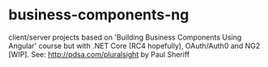 # business-components-ng
client/server projects based on 'Building Business Components Using Angular' course but with .NET Core (RC4 hopefully), OAuth/Auth0 and NG2 [WIP]. See: http://pdsa.com/pluralsight by Paul Sheriff
